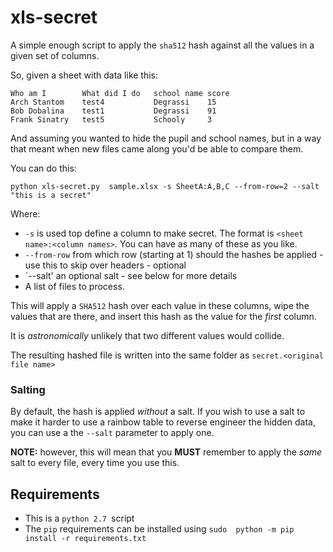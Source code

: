# xls-secret

A simple enough script to apply the `sha512` hash against
all the values in a given set of columns.

So, given a sheet with data like this:

```
Who am I        What did I do 	school name score
Arch Stantom	test4	        Degrassi    15
Bob Dobalina	test1	        Degrassi    91
Frank Sinatry	test5	        Schooly     3

```
And assuming you wanted to hide the pupil and school
names, but in a way that meant when new files came along
you'd be able to compare them.

You can do this:

```
python xls-secret.py  sample.xlsx -s SheetA:A,B,C --from-row=2 --salt "this is a secret"

```

Where:
- `-s` is used top define a column to make secret. 
    The format is `<sheet name>:<column names>`. 
    You can have as many of these as you like.
- `--from-row` from which row (starting at 1) should the hashes
   be applied - use this to skip over headers - optional
- `--salt' an optional salt - see below for more details
- A list of files to process.

This will apply a `SHA512` hash over each value in these 
columns, wipe the values that are there, and insert this hash
as the value for the _first_ column. 

It is _astronomically_ unlikely that two different
values would collide.

The resulting hashed file is written into the same folder
as `secret.<original file name>`

### Salting

By default, the hash is applied _without_ a salt. If you
wish to use a salt to make it harder to use a rainbow table
to reverse engineer the hidden data, you can use a the `--salt`
parameter to apply one.

**NOTE:** however, this will mean that you **MUST** remember
to apply the _same_ salt to every file, every
time you use this.

## Requirements

- This is a `python 2.7 `script
- The `pip` requirements can be installed using 
```sudo  python -m pip install -r requirements.txt```